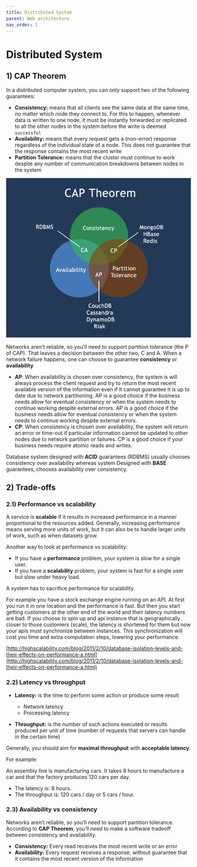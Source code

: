 ```yaml
---
title: Distributed System
parent: Web architecture
nav_order: 1
---
```


# Distributed System

## 1) CAP Theorem

In a distributed computer system, you can only support two of the following guarantees:

- **Consistency:** means that all clients see the same data at the same time, no matter which node they connect to. For this to happen, whenever data is written to one node, it must be instantly forwarded or replicated to all the other nodes in the system before the write is deemed `successful`
- **Availability:** means that every request gets a (non-error) response regardless of the individual state of a node. This does not guarantee that the response contains the most recent write
- **Partition Tolerance:** means that the cluster must continue to work despite any number of communication breakdowns between nodes in the system

![](../assets/images/web-architecture/cap-theorem.png)

Networks aren't reliable, so you'll need to support partition tolerance (the P of CAP). That leaves a decision between the other two, C and A. When a network failure happens, one can choose to guarantee **consistency** or **availability**

- **AP**: When availability is chosen over consistency, the system is will always process the client request and try to return the most recent available version of the information even if it cannot guarantee it is up to date due to network partitioning. AP is a good choice if the business needs allow for eventual consistency or when the system needs to continue working despite external errors. AP is a good choice if the business needs allow for eventual consistency or when the system needs to continue working despite external errors.
- **CP**: When consistency is chosen over availability, the system will return an error or time-out if particular information cannot be updated to other nodes due to network partition or failures. CP is a good choice if your business needs require atomic reads and writes.

Database system designed with **ACID** guarantees (RDBMS) usually chooses consistency over availability whereas system Designed with **BASE** guarantees, chooses availability over consistency.

## 2) Trade-offs

### 2.1) Performance vs scalability

A service is **scalable** if it results in increased performance in a manner proportional to the resources added.
Generally, increasing performance means serving more units of work, but it can also be to handle larger units of work, such as when datasets grow.

Another way to look at performance vs scalability:

- If you have a **performance** problem, your system is slow for a single user.
- If you have a **scalability** problem, your system is fast for a single user but slow under heavy load.

A system has to sacrifice performance for scalability.

For example you have a stock exchange engine running on an API.
At first you run it in one location and the performance is fast.
But then you start getting customers at the other end of the world and their latency numbers are bad.
If you choose to spin up and api instance that is geographically closer to those customers (scale), the latency is shortened for them but now your apis must synchronize between instances.
This synchronization will cost you time and extra computation steps, lowering your performance.

[http://highscalability.com/blog/2011/2/10/database-isolation-levels-and-their-effects-on-performance-a.html](http://highscalability.com/blog/2011/2/10/database-isolation-levels-and-their-effects-on-performance-a.html)

### 2.2) Latency vs throughput

- **Latency:** is the time to perform some action or produce some result

  - Network latency
  - Processing latency

- **Throughput:** is the number of such actions executed or results produced per unit of time (number of requests that servers can handle in the certain time)

Generally, you should aim for **maximal throughput** with **acceptable latency**.

For example:

An assembly line is manufacturing cars. It takes 8 hours to manufacture a car and that the factory produces 120 cars per day.

- The latency is: 8 hours.
- The throughput is: 120 cars / day or 5 cars / hour.

### 2.3) Availability vs consistency

Networks aren’t reliable, so you’ll need to support partition tolerance. According to **CAP Theorem**, you’ll need to make a software tradeoff between consistency and availability.

- **Consistency:** Every read receives the most recent write or an error
- **Availability:** Every request receives a response, without guarantee that it contains the most recent version of the information
